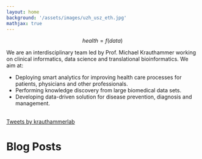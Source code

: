 ```yaml
---
layout: home
background: '/assets/images/uzh_usz_eth.jpg'
mathjax: true
---
```


$$ health = f(data) $$



We are an interdisciplinary team led by Prof. Michael Krauthammer working on clinical informatics, data science and translational bioinformatics. 
We aim at:
* Deploying smart analytics for improving health care processes for patients, physicians and other professionals.
* Performing knowledge discovery from large biomedical data sets.
* Developing data-driven solution for disease prevention, diagnosis and management.

<br>
<a class="twitter-timeline"
  data-lang="en"
  data-height="400"
  data-tweet-limit="2"
  data-theme="light"
  data-link-color="#2B7BB9"
  href="https://twitter.com/krauthammerlab?ref_src=twsrc%5Etfw">Tweets by krauthammerlab</a> 
<script async src="https://platform.twitter.com/widgets.js" charset="utf-8"></script> 
<br>

# Blog Posts
